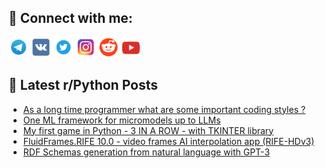 ## 🔎 Connect with me:
[<img src="https://github.com/bullbesh/bullbesh/blob/main/images/Telegram.png" width="32" height="32" />](https://t.me/bullbesh)
[<img src="https://github.com/bullbesh/bullbesh/blob/main/images/VK.png" width="32" height="32" />](https://vk.com/bullbesh)
[<img src="https://github.com/bullbesh/bullbesh/blob/main/images/Twitter.png" width="32" height="32" />](https://twitter.com/bullbesh1)
[<img src="https://github.com/bullbesh/bullbesh/blob/main/images/Instagram.png" width="32" height="32" />](https://www.instagram.com/bullbesh)
[<img src="https://github.com/bullbesh/bullbesh/blob/main/images/Reddit.png" width="32" height="32" />](https://www.reddit.com/user/bullbesh)
[<img src="https://github.com/bullbesh/bullbesh/blob/main/images/YouTube.png" width="32" height="32" />](https://www.youtube.com/channel/UCtfjRs6uzgq5mfm8S06WTcg)

## 📕 Latest r/Python Posts
<!-- BLOG-POST-LIST:START -->
- [As a long time programmer what are some important coding styles ?](https://www.reddit.com/r/Python/comments/10snjaf/as_a_long_time_programmer_what_are_some_important/)
- [One ML framework for micromodels up to LLMs](https://www.reddit.com/r/Python/comments/10sn7i7/one_ml_framework_for_micromodels_up_to_llms/)
- [My first game in Python - 3 IN A ROW - with TKINTER library](https://www.reddit.com/r/Python/comments/10sn2cx/my_first_game_in_python_3_in_a_row_with_tkinter/)
- [FluidFrames.RIFE 10.0 - video frames AI interpolation app &lpar;RIFE-HDv3&rpar;](https://www.reddit.com/r/Python/comments/10smhne/fluidframesrife_100_video_frames_ai_interpolation/)
- [RDF Schemas generation from natural language with GPT-3](https://www.reddit.com/r/Python/comments/10sme2d/rdf_schemas_generation_from_natural_language_with/)
<!-- BLOG-POST-LIST:END -->
